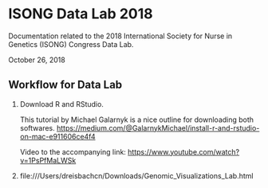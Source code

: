 # ISONG Data Lab 2018
Documentation related to the 2018 International Society for Nurse in Genetics (ISONG) Congress Data Lab.

October 26, 2018

## Workflow for Data Lab

1. Download R and RStudio.

    This tutorial by Michael Galarnyk is a nice outline for downloading both softwares.     https://medium.com/@GalarnykMichael/install-r-and-rstudio-on-mac-e911606ce4f4
    
    Video to the accompanying link: https://www.youtube.com/watch?v=1PsPfMaLWSk

2. file:///Users/dreisbachcn/Downloads/Genomic_Visualizations_Lab.html

